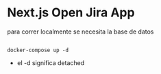 # Next.js Open Jira App
para correr localmente se necesita la base de datos
```

docker-compose up -d

```
* el -d significa detached